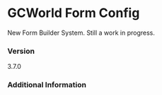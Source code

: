 # GCWorld Form Config

New Form Builder System.  Still a work in progress.




### Version
3.7.0

### Additional Information

